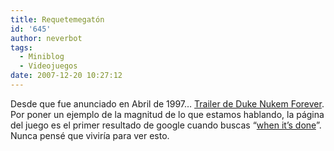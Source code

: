 ```yaml
---
title: Requetemegatón
id: '645'
author: neverbot
tags:
  - Miniblog
  - Videojuegos
date: 2007-12-20 10:27:12
---
```


Desde que fue anunciado en Abril de 1997… [Trailer de Duke Nukem Forever](http://www.youtube.com/watch?v=ZUN7mHUtzno). Por poner un ejemplo de la magnitud de lo que estamos hablando, la página del juego es el primer resultado de google cuando buscas “[when it’s done](http://www.google.es/search?q=when+it's+done)”. Nunca pensé que viviría para ver esto.